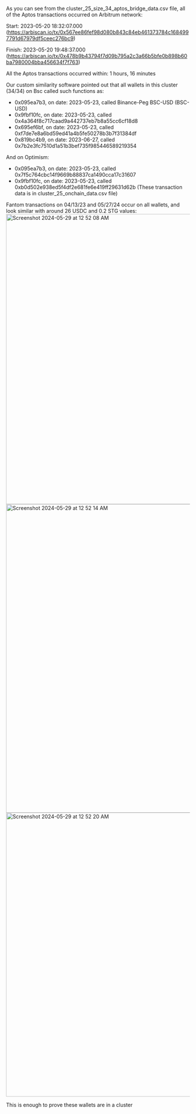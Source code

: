 As you can see from the cluster_25_size_34_aptos_bridge_data.csv file, all of the Aptos transactions occurred on Arbitrum network:

Start: 2023-05-20 18:32:07.000 (https://arbiscan.io/tx/0x567ee86fef98d080b843c84eb461373784c1684997791d67979df5ceec276bc9)

Finish: 2023-05-20 19:48:37.000 (https://arbiscan.io/tx/0x478b9b43794f7d09b795a2c3a66b5bfe0b898b60ba7980004bba456634f7f763)

All the Aptos transactions occurred within: 1 hours, 16 minutes


Our custom similarity software pointed out that all wallets in this cluster (34/34) on Bsc called such functions as:

- 0x095ea7b3, on date: 2023-05-23, called Binance-Peg BSC-USD (BSC-USD)
- 0x9fbf10fc, on date: 2023-05-23, called 0x4a364f8c717caad9a442737eb7b8a55cc6cf18d8
- 0x695ef6bf, on date: 2023-05-23, called 0xf7de7e8a6bd59ed41a4b5fe50278b3b7f31384df
- 0x819bc4b9, on date: 2023-06-27, called 0x7b2e3fc7510d1a51b3bef735f985446589219354

And on Optimism:

- 0x095ea7b3, on date: 2023-05-23, called 0x7f5c764cbc14f9669b88837ca1490cca17c31607
- 0x9fbf10fc, on date: 2023-05-23, called 0xb0d502e938ed5f4df2e681fe6e419ff29631d62b
(These transaction data is in cluster_25_onchain_data.csv file)

Fantom transactions on 04/13/23 and 05/27/24 occur on all wallets, and look similar with around 26 USDC and 0.2 STG values:
<img width="794" alt="Screenshot 2024-05-29 at 12 52 08 AM" src="https://github.com/trippleter/same-aptos-receiver/assets/169191457/27720b6c-df5b-4f55-b143-cf916172918a">
<img width="844" alt="Screenshot 2024-05-29 at 12 52 14 AM" src="https://github.com/trippleter/same-aptos-receiver/assets/169191457/14128016-0d20-4ec4-a7bf-f7fb01f34674">
<img width="777" alt="Screenshot 2024-05-29 at 12 52 20 AM" src="https://github.com/trippleter/same-aptos-receiver/assets/169191457/b017c7ac-6f64-4701-b776-927f51e3c084">

This is enough to prove these wallets are in a cluster
